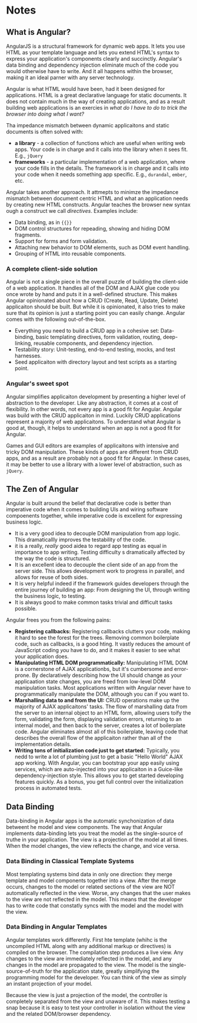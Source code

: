 # Notes

## What is Angular?

AngularJS is a structural framework for dynamic web apps. It lets you use HTML as your template language and lets you extend HTML's syntax to express your application's components clearly and succinctly. Angular's data binding and dependency injection eliminate much of the code you would otherwise have to write. And it all happens within the browser, making it an ideal parner with any server technology.

Angular is what HTML would have been, had it been designed for applications. HTML is a great declarative language for static documents. It does not contain much in the way of creating applications, and as a result building web applications is an exercies in *what do I have to do to trick the browser into doing what I want?*

Tha impedance mismatch between dynamic applicaitons and static documents is often solved with:
* **a library** - a collection of functions which are useful when writing web apps. Your code is in charge and it calls into the library when it sees fit. E.g., `jQuery`
* **frameworks** - a particular implementation of a web application, where your code fills in the details. The framework is in charge and it calls into your code when it needs something app specific. E.g., `durandal`, `ember`, etc.

Angular takes another approach. It attmepts to minimze the impedance mismatch between document centric HTML and what an application needs by creating new HTML constructs. Angular teaches the browser new syntax ough a construct we call *directives*. Examples include:
* Data binding, as in `{{}}`
* DOM control structures for repeading, showing and hiding DOM fragments.
* Support for forms and form validation.
* Attaching new behavior to DOM elements, such as DOM event handling.
* Grouping of HTML into reusable components.

### A complete client-side solution

Angular is not a single piece in the overall puzzle of building the client-side of a web application. It handles all of the DOM and AJAX glue code you once wrote by hand and puts it in a well-defined structure. This makes Angular opinionated about how a CRUD (Create, Read, Update, Delete) applicaiton should be built. But while it is opinionated, it also tries to make sure that its opinion is just a starting point you can easily change. Angular comes with the following out-of-the-box.
* Everything you need to build a CRUD app in a cohesive set: Data-binding, basic templating directives, form validation, routing, deep-linking, reusable components, and dependency injection.
* Testability story: Unit-testing, end-to-end testing, mocks, and test harnesses.
* Seed applicaiton with directory layout and test scripts as a starting point.

### Angular's sweet spot

Angular simplifies applicaiton development by presenting a higher level of abstraction to the developer. Like any abstraction, it comes at a cost of flexibility. In other words, not every app is a good fit for Angular. Angular was build with the CRUD applicaiton in mind. Luckily CRUD applications represent a majority of web applicaitons. To understand what Angular is good at, though, it helps to understand when an app is not a good fit for Angular.

Games and GUI editors are examples of applicaitons with intensive and tricky DOM manipulation. These kinds of apps are different from CRUD apps, and as a result are probably not a good fit for Angular. In these cases, it may be better to use a library with a lower level of abstraction, such as `jQuery`.

## The Zen of Angular

Angular is built around the belief that declarative code is better than imperative code when it comes to building UIs and wiring software compoenents together, while imperative code is excellent for expressing business logic.
* It is a very good idea to decouple DOM manipulation from app logic. This dramaticallly improves the testability of the code.
* it is a really, *really* good aidea to regard app testing as equal in importance to app writing. Testing difficulty s dramatically affected by the way the code is structured.
* It is an excellent idea to decouple the client side of an app from the server side. This allows development work to progress in parallel, and allows for reuse of both sides.
* It is very helpful indeed if the framework guides developers through the entire journey of building an app: From designing the UI, through writing the business logic, to testing.
* It is always good to make common tasks trivial and difficult tasks possible.

Angular frees you from the following pains:
* **Registering callbacks:** Registering callbacks clutters your code, making it hard to see the forest for the trees. Removing common boilerplate code, such as callbacks, is a good hting. It vastly reduces the amount of JavaScript coding *you* have to do, and it makes it easier to see what your application does.
* **Manipulating HTML DOM programmatically:** Manipulating HTML DOM is a cornerstone of AJAX applicationbs, but it's cumbersome and error-prone. By declaratively describing how the UI should change as your applicaation state changes, you are freed from low-level DOM manipulation tasks. Most applications written with Angular never have to programmatically manipulate the DOM, although you can if you want to.
* **Marshalling data to and from the UI:** CRUD operations make up the majority of AJAX applicaitons' tasks. The flow of marshalling data from the server to an internal object to an HTML form, allowing users toify the form, validating the form, displaying validation errors, returning to an internal model, and then back to the server, creates a lot of boilerplate code. Angular eliminates almost all of this boilerplate, leaving code that describes the overall flow of the applicaiton rather than all of the implementation details.
* **Writing tons of initialization code just to get started:** Typically, you nedd to write a lot of plumbing just to get a basic "Hello World" AJAX app working. With Angular, you can bootstrap your app easily using services, which are auto-injected into your applicaiton in a Guice-like dependency-injection style. This allows you to get started developing features quickly. As a bonus, you get full control over the initialization process in automated tests.

## Data Binding

Data-binding in Angular apps is the automatic synchonization of data betweent he model and view components. The way that Angular implements data-binding lets you treat the model as the single-source of truthe in your application. The view is a projection of the model at all times. When the model changes, the view reflects the change, and vice versa.

### Data Binding in Classical Template Systems

Most templating systems bind data in only one direction: they merge template and model components together into a view. After the merge occurs, changes to the model or related sections of the view are NOT automatically reflected in the view. Worse, any changes that the user makes to the view are not reflected in the model. This means that the developer has to write code that constatly syncs with the model and the model with the view.

### Data Binding in Angular Templates

Angular templates work differently. First hte template (whihc is the uncompiled HTML along with any additional markup or directives) is compiled on the browser. The compilation step produces a live view. Any changes to the view are immediately reflected in the model, and any changes in the model are propagated to the view. The model is the single-source-of-truth for the application state, greatly simplifying the programming model for the developer. You can think of the view as simply an instant projection of your model.

Because the view is just a projection of the model, the controller is completely separated from the view and unaware of it. This makes testing a snap because it is easy to test your controller in isolation without the view and the related DOM/browser dependency.

